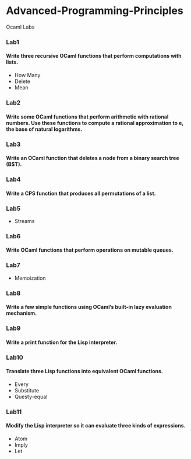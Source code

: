 # Advanced-Programming-Principles
Ocaml Labs
### Lab1
#### Write three recursive OCaml functions that perform computations with lists.
 - How Many
 - Delete
 - Mean
### Lab2
#### Write some OCaml functions that perform arithmetic with rational numbers. Use these functions to compute a rational approximation to e, the base of natural logarithms.

### Lab3
#### Write an OCaml function that deletes a node from a binary search tree (BST).

### Lab4
#### Write a CPS function that produces all permutations of a list.

### Lab5
 - Streams
 
### Lab6
#### Write OCaml functions that perform operations on mutable queues.

### Lab7
 - Memoization

### Lab8
#### Write a few simple functions using OCaml’s built-in lazy evaluation mechanism.

### Lab9
#### Write a print function for the Lisp interpreter.

### Lab10
#### Translate three Lisp functions into equivalent OCaml functions.
 - Every
 - Substitute
 - Questy-equal

### Lab11
#### Modify the Lisp interpreter so it can evaluate three kinds of expressions.
 - Atom
 - Imply
 - Let
